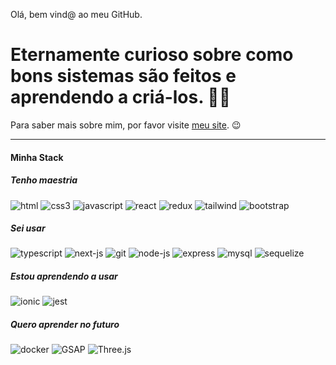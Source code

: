 Olá, bem vind@ ao meu GitHub.

# Eternamente curioso sobre como bons sistemas são feitos e aprendendo a criá-los. 👨‍💻 

Para saber mais sobre mim, por favor visite [meu site](https://isaacmuniz.vercel.app). 😉

---

#### Minha Stack

##### Tenho maestria 

![html](https://user-images.githubusercontent.com/37576563/160243759-a12f5a1b-581c-454b-8a5d-7e86d1aadd2e.png)
![css3](https://user-images.githubusercontent.com/37576563/160243802-4d180142-c4d5-49e9-99f8-8d2d1a3546f3.png)
![javascript](https://user-images.githubusercontent.com/37576563/160047811-bab27e83-35d6-4a27-925b-9b996c573a49.png)
![react](https://user-images.githubusercontent.com/37576563/160046597-131c748c-9609-4836-a8da-678345d29537.png)
![redux](https://user-images.githubusercontent.com/37576563/160047687-15f0aa28-fdce-477d-b543-32131f4ae318.png)
![tailwind](https://user-images.githubusercontent.com/37576563/160243021-28610e05-79e3-41f6-9470-d969d75637fa.png)
![bootstrap](https://user-images.githubusercontent.com/37576563/199377146-72bc245c-4589-4ec6-a2a8-3be955569bc0.png)

##### Sei usar

![typescript](https://user-images.githubusercontent.com/37576563/189236780-91992aa3-cbbb-41eb-9fc9-09a2c5af9dc9.png)
![next-js](https://user-images.githubusercontent.com/37576563/194781543-fbc505cb-db6f-4861-8027-869b98160f60.png)
![git](https://user-images.githubusercontent.com/37576563/160243346-1beba7ff-ca40-4333-a7d8-64bec86000ac.png)
![node-js](https://user-images.githubusercontent.com/37576563/160046386-57c9f15f-1876-4bfc-a265-49c2e4eefa89.png)
![express](https://user-images.githubusercontent.com/37576563/163659798-6b3ec94e-21cb-4d80-bd5a-60de5687a10d.png)
![mysql](https://user-images.githubusercontent.com/37576563/160047582-d90a2605-61d9-4a8d-a6eb-1ef781e33eeb.png)
![sequelize](https://user-images.githubusercontent.com/37576563/160049581-ef32f180-80a6-4d2b-8324-2e3482515dab.png)

##### Estou aprendendo a usar

![ionic](https://github.com/codigoisaac/codigoisaac/assets/37576563/e3f5811c-4eb0-47ad-aedf-f530db8e440f)
![jest](https://user-images.githubusercontent.com/37576563/189237033-8d81521b-2fd3-4e3b-8fb3-ca2039af87f3.png)

##### Quero aprender no futuro

![docker](https://user-images.githubusercontent.com/37576563/226075448-daa62268-c42b-4762-b693-01e24d990741.png)
![GSAP](https://user-images.githubusercontent.com/37576563/229671645-5f255d8c-3c04-4aaf-b4b1-aac8c73d6e85.png)
![Three.js](https://user-images.githubusercontent.com/37576563/229672376-cc688b8c-182f-45a6-91a0-c3be5e0c5897.png)



